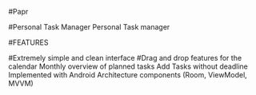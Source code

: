 #Papr

#Personal Task Manager Personal Task manager

#FEATURES

#Extremely simple and clean interface
#Drag and drop features for the calendar
Monthly overview of planned tasks
Add Tasks without deadline
Implemented with Android Architecture components (Room, ViewModel, MVVM)
